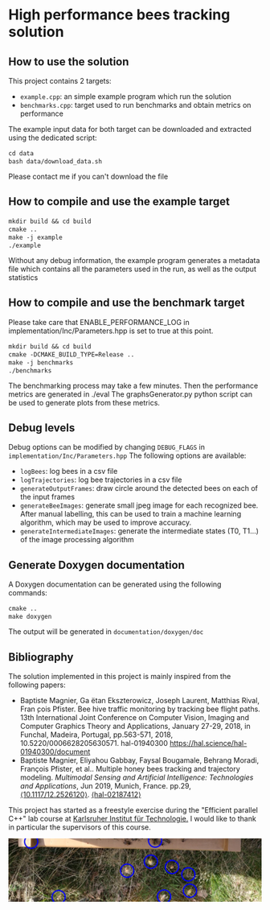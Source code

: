 # High performance bees tracking solution

## How to use the solution

This project contains 2 targets:
- `example.cpp`: an simple example program which run the solution
- `benchmarks.cpp`: target used to run benchmarks and obtain metrics on performance

The example input data for both target can be downloaded and extracted using the dedicated script:
```
cd data
bash data/download_data.sh
```
Please contact me if you can't download the file


## How to compile and use the example target

```
mkdir build && cd build
cmake ..
make -j example
./example
```

Without any debug information, the example program generates a metadata file which contains all the parameters used in the run, as well as the output statistics

## How to compile and use the benchmark target

Please take care that ENABLE_PERFORMANCE_LOG in implementation/Inc/Parameters.hpp is set to true at this point.

```
mkdir build && cd build
cmake -DCMAKE_BUILD_TYPE=Release ..
make -j benchmarks
./benchmarks
```

The benchmarking process may take a few minutes. Then the performance metrics are generated in ./eval
The graphsGenerator.py python script can be used to generate plots from these metrics.


## Debug levels

Debug options can be modified by changing `DEBUG_FLAGS` in `implementation/Inc/Parameters.hpp`
The following options are available:
-  `logBees`: log bees in a csv file
-  `logTrajectories`: log bee trajectories in a csv file
-  `generateOutputFrames`: draw circle around the detected bees on each of the input frames
-  `generateBeeImages`: generate small jpeg image for each recognized bee. After manual labelling, this can be used to train a machine learning algorithm, which may be used to improve accuracy.
-  `generateIntermediateImages`: generate the intermediate states (T0, T1...) of the image processing algorithm

## Generate Doxygen documentation
A Doxygen documentation can be generated using the following commands:
```
cmake ..
make doxygen
```
The output will be generated in `documentation/doxygen/doc`

## Bibliography 

The solution implemented in this project is mainly inspired from the following papers:

- Baptiste Magnier, Ga ̈etan Ekszterowicz, Joseph Laurent, Matthias Rival, Fran ̧cois Pfister. Bee
  hive traffic monitoring by tracking bee flight paths. 13th International Joint Conference on
  Computer Vision, Imaging and Computer Graphics Theory and Applications, January 27-29,
  2018, in Funchal, Madeira, Portugal, pp.563-571, 2018, 10.5220/0006628205630571. hal-01940300
  https://hal.science/hal-01940300/document
- Baptiste Magnier, Eliyahou Gabbay, Faysal Bougamale, Behrang Moradi,  François Pfister, et al.. Multiple honey bees tracking and trajectory  modeling. *Multimodal Sensing and Artificial Intelligence: Technologies and Applications*, Jun 2019, Munich, France. pp.29, [⟨10.1117/12.2526120⟩](https://dx.doi.org/10.1117/12.2526120). [⟨hal-02187412⟩](https://hal.science/hal-02187412)

This project has started as a freestyle exercise during the "Efficient parallel C++" lab course at [Karlsruher Institut für Technologie.](https://www.kit.edu/) I would like to thank in particular the supervisors of this course.

![example_frame.jpg](example_frame.jpg)
